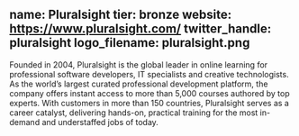 name: Pluralsight
tier: bronze
website: https://www.pluralsight.com/
twitter_handle: pluralsight
logo_filename: pluralsight.png
---
Founded in 2004, Pluralsight is the global leader in online learning for
professional software developers, IT specialists and creative technologists. As
the world’s largest curated professional development platform, the company
offers instant access to more than 5,000 courses authored by top experts. With
customers in more than 150 countries, Pluralsight serves as a career catalyst,
delivering hands-on, practical training for the most in-demand and understaffed
jobs of today.
